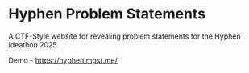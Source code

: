 # Hyphen Problem Statements

A CTF-Style website for revealing problem statements for the Hyphen Ideathon 2025.

Demo - https://hyphen.mpst.me/